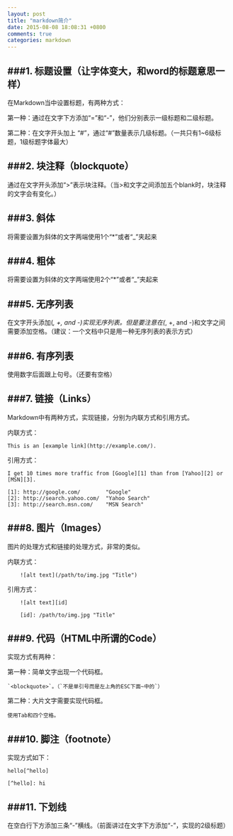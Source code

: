 ```yaml
---
layout: post
title: "markdown简介"
date: 2015-08-08 18:08:31 +0800
comments: true
categories: markdown
---
```



###1. 标题设置（让字体变大，和word的标题意思一样）
---

在Markdown当中设置标题，有两种方式：

第一种：通过在文字下方添加“=”和“-”，他们分别表示一级标题和二级标题。

第二种：在文字开头加上 “#”，通过“#”数量表示几级标题。（一共只有1~6级标题，1级标题字体最大）

###2. 块注释（blockquote）
---

通过在文字开头添加“>”表示块注释。（当>和文字之间添加五个blank时，块注释的文字会有变化。）

###3. 斜体
---
将需要设置为斜体的文字两端使用1个“*”或者“_”夹起来


<!--more-->

###4. 粗体
---
将需要设置为斜体的文字两端使用2个“*”或者“_”夹起来

###5. 无序列表
---
在文字开头添加(*, +, and -)实现无序列表。但是要注意在(*, +, and -)和文字之间需要添加空格。（建议：一个文档中只是用一种无序列表的表示方式）

###6. 有序列表
---
使用数字后面跟上句号。（还要有空格）

###7. 链接（Links）
---
Markdown中有两种方式，实现链接，分别为内联方式和引用方式。

内联方式：

	This is an [example link](http://example.com/).

引用方式：

	I get 10 times more traffic from [Google][1] than from [Yahoo][2] or [MSN][3].  

	[1]: http://google.com/        "Google" 
	[2]: http://search.yahoo.com/  "Yahoo Search" 
	[3]: http://search.msn.com/    "MSN Search"
 

###8. 图片（Images）
---
图片的处理方式和链接的处理方式，非常的类似。

内联方式：

		![alt text](/path/to/img.jpg "Title")

引用方式：

		![alt text][id] 

		[id]: /path/to/img.jpg "Title"

###9. 代码（HTML中所谓的Code）
---
实现方式有两种：

第一种：简单文字出现一个代码框。

	`<blockquote>`。（`不是单引号而是左上角的ESC下面~中的`）


第二种：大片文字需要实现代码框。

	使用Tab和四个空格。

###10. 脚注（footnote）
---

实现方式如下：

	hello[^hello]

	[^hello]: hi

###11. 下划线
---

在空白行下方添加三条“-”横线。（前面讲过在文字下方添加“-”，实现的2级标题）


